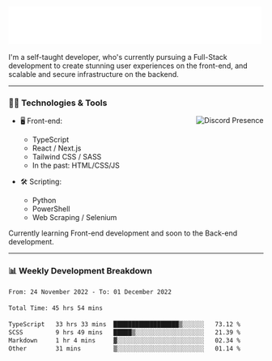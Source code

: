<img src="assets/wave.svg" alt=":wave:" />

I'm a self-taught developer, who's currently pursuing a Full-Stack development to create stunning user experiences on the front-end, and scalable and secure infrastructure on the backend.

---

### 🧑‍💻 Technologies & Tools

<a href="https://discord.com/users/414304208649453568" target="_blank" rel="nofollow">
   <img src="https://lanyard-profile-readme.vercel.app/api/414304208649453568?idleMessage=Probably%20doing%20something%20else..." alt="Discord Presence" align="right">
</a>

- 🖥️ Front-end:

  - TypeScript
  - React / Next.js
  - Tailwind CSS / SASS
  - In the past: HTML/CSS/JS

- 🛠 Scripting:

  - Python
  - PowerShell
  - Web Scraping / Selenium

Currently learning Front-end development and soon to the Back-end development.

---

### 📊 Weekly Development Breakdown

<!-- ![ccrsxx's GitHub Stats](https://github-readme-stats.vercel.app/api?username=ccrsxx&count_private=true&theme=tokyonight) -->
<!-- ![ccrsxx's Top Langs](https://github-readme-stats.vercel.app/api/top-langs/?username=ccrsxx&hide=lua,java,html&theme=tokyonight) -->

<!--START_SECTION:waka-->

```text
From: 24 November 2022 - To: 01 December 2022

Total Time: 45 hrs 54 mins

TypeScript   33 hrs 33 mins  ██████████████████▒░░░░░░   73.12 %
SCSS         9 hrs 49 mins   █████▒░░░░░░░░░░░░░░░░░░░   21.39 %
Markdown     1 hr 4 mins     ▓░░░░░░░░░░░░░░░░░░░░░░░░   02.34 %
Other        31 mins         ▒░░░░░░░░░░░░░░░░░░░░░░░░   01.14 %
```

<!--END_SECTION:waka-->
